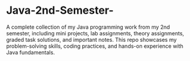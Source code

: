 # Java-2nd-Semester-
A complete collection of my Java programming work from my 2nd semester, including mini projects, lab assignments, theory assignments, graded task solutions, and important notes. This repo showcases my problem-solving skills, coding practices, and hands-on experience with Java fundamentals.
